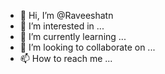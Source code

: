 - 👋 Hi, I’m @Raveeshatn
- 👀 I’m interested in ...
- 🌱 I’m currently learning ...
- 💞️ I’m looking to collaborate on ...
- 📫 How to reach me ...

<!---
Raveeshatn/Raveeshatn is a ✨ special ✨ repository because its `README.md` (this file) appears on your GitHub profile.
You can click the Preview link to take a look at your changes.
--->
